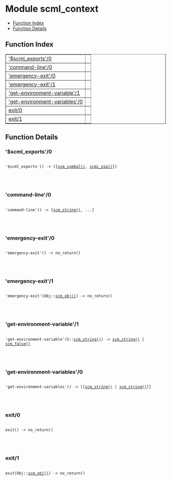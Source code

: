 

# Module scml_context #
* [Function Index](#index)
* [Function Details](#functions)


<a name="index"></a>

## Function Index ##


<table width="100%" border="1" cellspacing="0" cellpadding="2" summary="function index"><tr><td valign="top"><a href="#%24scml_exports-0">'$scml_exports'/0</a></td><td></td></tr><tr><td valign="top"><a href="#command-line-0">'command-line'/0</a></td><td></td></tr><tr><td valign="top"><a href="#emergency-exit-0">'emergency-exit'/0</a></td><td></td></tr><tr><td valign="top"><a href="#emergency-exit-1">'emergency-exit'/1</a></td><td></td></tr><tr><td valign="top"><a href="#get-environment-variable-1">'get-environment-variable'/1</a></td><td></td></tr><tr><td valign="top"><a href="#get-environment-variables-0">'get-environment-variables'/0</a></td><td></td></tr><tr><td valign="top"><a href="#exit-0">exit/0</a></td><td></td></tr><tr><td valign="top"><a href="#exit-1">exit/1</a></td><td></td></tr></table>


<a name="functions"></a>

## Function Details ##

<a name="%24scml_exports-0"></a>

### '$scml_exports'/0 ###


<pre><code>
'$scml_exports'() -&gt; [{<a href="#type-scm_symbol">scm_symbol()</a>, <a href="#type-scmi_nip">scmi_nip()</a>}]
</code></pre>

<br></br>



<a name="command-line-0"></a>

### 'command-line'/0 ###


<pre><code>
'command-line'() -&gt; [<a href="#type-scm_string">scm_string()</a>, ...]
</code></pre>

<br></br>



<a name="emergency-exit-0"></a>

### 'emergency-exit'/0 ###


<pre><code>
'emergency-exit'() -&gt; no_return()
</code></pre>

<br></br>



<a name="emergency-exit-1"></a>

### 'emergency-exit'/1 ###


<pre><code>
'emergency-exit'(Obj::<a href="#type-scm_obj">scm_obj()</a>) -&gt; no_return()
</code></pre>

<br></br>



<a name="get-environment-variable-1"></a>

### 'get-environment-variable'/1 ###


<pre><code>
'get-environment-variable'(S::<a href="#type-scm_string">scm_string()</a>) -&gt; <a href="#type-scm_string">scm_string()</a> | <a href="#type-scm_false">scm_false()</a>
</code></pre>

<br></br>



<a name="get-environment-variables-0"></a>

### 'get-environment-variables'/0 ###


<pre><code>
'get-environment-variables'() -&gt; [[<a href="#type-scm_string">scm_string()</a> | <a href="#type-scm_string">scm_string()</a>]]
</code></pre>

<br></br>



<a name="exit-0"></a>

### exit/0 ###


<pre><code>
exit() -&gt; no_return()
</code></pre>

<br></br>



<a name="exit-1"></a>

### exit/1 ###


<pre><code>
exit(Obj::<a href="#type-scm_obj">scm_obj()</a>) -&gt; no_return()
</code></pre>

<br></br>




